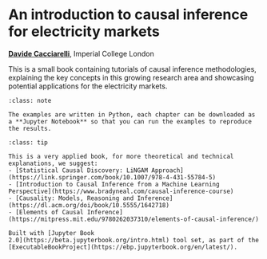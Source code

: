 # An introduction to causal inference for electricity markets


[**Davide Cacciarelli**](https://sites.google.com/view/dcacciarelli), Imperial College London


This is a small book containing tutorials of causal inference methodologies, explaining the key concepts in this growing research area and showcasing potential applications for the electricity markets.


```{admonition} Python
:class: note

The examples are written in Python, each chapter can be downloaded as a **Jupyter Notebook** so that you can run the examples to reproduce the results.
```


```{admonition} Links
:class: tip

This is a very applied book, for more theoretical and technical explanations, we suggest:
- [Statistical Causal Discovery: LiNGAM Approach](https://link.springer.com/book/10.1007/978-4-431-55784-5)
- [Introduction to Causal Inference from a Machine Learning Perspective](https://www.bradyneal.com/causal-inference-course)
- [Causality: Models, Reasoning and Inference](https://dl.acm.org/doi/book/10.5555/1642718)
- [Elements of Causal Inference](https://mitpress.mit.edu/9780262037310/elements-of-causal-inference/)

```


```{admonition} $~$
Built with [Jupyter Book
2.0](https://beta.jupyterbook.org/intro.html) tool set, as part of the
[ExecutableBookProject](https://ebp.jupyterbook.org/en/latest/).  
```
